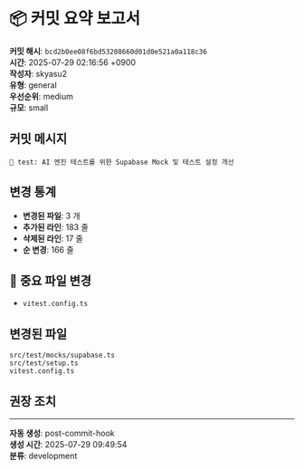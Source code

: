 # 📦 커밋 요약 보고서

**커밋 해시**: `bcd2b0ee08f6bd53208660d01d0e521a0a118c36`  
**시간**: 2025-07-29 02:16:56 +0900  
**작성자**: skyasu2  
**유형**: general  
**우선순위**: medium  
**규모**: small  

## 커밋 메시지

```
🧪 test: AI 엔진 테스트를 위한 Supabase Mock 및 테스트 설정 개선
```

## 변경 통계

- **변경된 파일**: 3 개
- **추가된 라인**: 183 줄
- **삭제된 라인**: 17 줄
- **순 변경**: 166 줄

## 🔴 중요 파일 변경

- `vitest.config.ts`

## 변경된 파일

```
src/test/mocks/supabase.ts
src/test/setup.ts
vitest.config.ts
```

## 권장 조치


---

**자동 생성**: post-commit-hook  
**생성 시간**: 2025-07-29 09:49:54  
**분류**: development  
